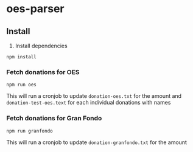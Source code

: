# oes-parser

## Install

1. Install dependencies

```
npm install
```

### Fetch donations for OES

```
npm run oes
```
This will run a cronjob to update `donation-oes.txt` for the amount and `donation-test-oes.text` for each individual donations with names

### Fetch donations for Gran Fondo
```
npm run granfondo
```
This will run a cronjob to update `donation-granfondo.txt` for the amount

